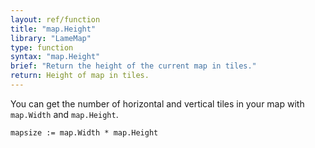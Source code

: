 ```yaml
---
layout: ref/function
title: "map.Height"
library: "LameMap"
type: function
syntax: "map.Height"
brief: "Return the height of the current map in tiles."
return: Height of map in tiles.
---
```


You can get the number of horizontal and vertical tiles in your map with `map.Width` and `map.Height`.

```
mapsize := map.Width * map.Height
```


